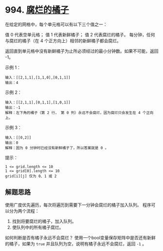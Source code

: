 # 994. [腐烂的橘子](https://leetcode-cn.com/problems/rotting-oranges/)

在给定的网格中，每个单元格可以有以下三个值之一：

值 0 代表空单元格；
值 1 代表新鲜橘子；
值 2 代表腐烂的橘子。
每分钟，任何与腐烂的橘子（在 4 个正方向上）相邻的新鲜橘子都会腐烂。

返回直到单元格中没有新鲜橘子为止所必须经过的最小分钟数。如果不可能，返回 -1。

示例 1：
```
输入：[[2,1,1],[1,1,0],[0,1,1]]
输出：4
```
示例 2：
```
输入：[[2,1,1],[0,1,1],[1,0,1]]
输出：-1
解释：左下角的橘子（第 2 行， 第 0 列）永远不会腐烂，因为腐烂只会发生在 4 个正向上。
```
示例 3：
```
输入：[[0,2]]
输出：0
解释：因为 0 分钟时已经没有新鲜橘子了，所以答案就是 0 。
```

提示：
```
1 <= grid.length <= 10
1 <= grid[0].length <= 10
grid[i][j] 仅为 0、1 或 2
```

## 解题思路

使用广度优先遍历，每次将遍历到需要下一分钟会腐烂的橘子加入队列。
程序可以分为两个流程：
1. 找到将要腐烂的橘子，加入队列。
2. 使队列中的所有橘子腐烂。

如何判断是否有橘子永远不会腐烂？
使用一个bool变量保存矩阵中是否还有新鲜的橘子，如果为 `true` 并且队列为空，说明有橘子永远不会腐烂，返回 `-1` 。